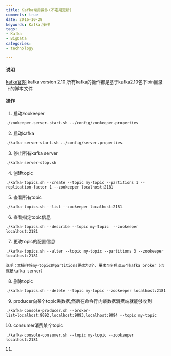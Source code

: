 ```yaml
---
title: Kafka常用操作(不定期更新)
comments: true
date: 2016-10-28
keywords: Kafka,操作
tags: 
- Kafka
- BigData
categories: 
- technology

---
```

#### 说明
[kafka官网](http://kafka.apache.org/)
kafka version 2.10
所有kafka的操作都是基于kafka2.10包下bin目录下的脚本文件

#### 操作
1. 启动zookeeper
```
./zookeeper-server-start.sh ../config/zookeeper.properties
```
2. 启动kafka
```
./kafka-server-start.sh ../config/server.properties
```
3. 停止所有kafka server
```
./kafka-server-stop.sh
```
4. 创建topic
```
./kafka-topics.sh --create --topic my-topic --partitions 1 --replication-factor 1 --zookeeper localhost:2181
```
5. 查看所有topic
```
./kafka-topics.sh --list --zookeeper localhost:2181
```
6. 查看指定topic信息
```
./kafka-topics.sh --describe --topic my-topic  --zookeeper localhost:2181
```
7. 更改topic的配置信息
```
./kafka-topics.sh --alter --topic my-topic --partitions 3 --zookeeper localhost:2181
```
	说明：本操作将my-topic的partitions更改为3个，要求至少启动三个kafka broker（也就是kafka server）
8. 删除topic
```
./kafka-topics.sh --delete --topic my-topic --zookeeper localhost:2181
```
9. producer向某个topic丢数据,然后在命令行内敲数据消费端就能够收到
```
./kafka-console-producer.sh --broker-list=localhost:9092,localhost:9093,localhost:9094 --topic my-topic
```
10. consumer消费某个topic
```
./kafka-console-consumer.sh --topic my-topic --zookeeper localhost:2181
```
11. 
